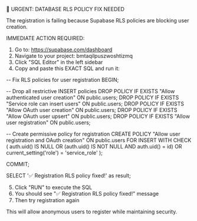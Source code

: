 🚨 URGENT: DATABASE RLS POLICY FIX NEEDED

The registration is failing because Supabase RLS policies are blocking user creation.

IMMEDIATE ACTION REQUIRED:

1. Go to: https://supabase.com/dashboard
2. Navigate to your project: bmtaqilpuszwoshtizmq
3. Click "SQL Editor" in the left sidebar
4. Copy and paste this EXACT SQL and run it:

-- Fix RLS policies for user registration
BEGIN;

-- Drop all restrictive INSERT policies
DROP POLICY IF EXISTS "Allow authenticated user creation" ON public.users;
DROP POLICY IF EXISTS "Service role can insert users" ON public.users;
DROP POLICY IF EXISTS "Allow OAuth user creation" ON public.users;
DROP POLICY IF EXISTS "Allow OAuth user upsert" ON public.users;
DROP POLICY IF EXISTS "Allow user registration" ON public.users;

-- Create permissive policy for registration
CREATE POLICY "Allow user registration and OAuth creation" ON public.users
FOR INSERT
WITH CHECK (
auth.uid() IS NULL
OR
(auth.uid() IS NOT NULL AND auth.uid() = id)
OR
current_setting('role') = 'service_role'
);

COMMIT;

SELECT '✅ Registration RLS policy fixed!' as result;

5. Click "RUN" to execute the SQL
6. You should see "✅ Registration RLS policy fixed!" message
7. Then try registration again

This will allow anonymous users to register while maintaining security.
